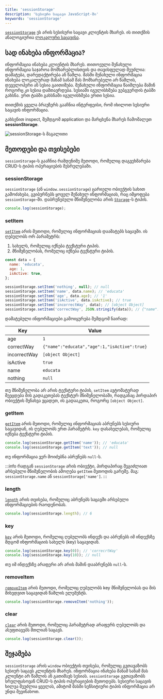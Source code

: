 ```yaml
---
title: 'sessionStorage'
description: 'სესიური საცავი JavaScript-ში'
keywords: 'sessionStorage'
---
```


[`sessionStorage`](https://developer.mozilla.org/en-US/docs/Web/API/Window/sessionStorage) ეს არის სესისური საცავი კლიენტის მხარეს. ის თითქმის ანალოგიურია
[ლოკალური საცავისა](./doc/guides/javascript/window/storages/local).

## სად ინახება ინფორმაცია?

ინფორმაცია ინახება კლიენტის მხარეს. თითოეული შენახული ინფორმაცია საჯაროა მომხარებლისთვის და თავისფულად შეუძლია:
დამატება, დარედაქტირება ან წაშლა. მასში შენახული ინფორმაცია ინახება ლოკალურად მანამ სანამ მას მომხარებელი არ წაშლის, დეველოპერი ან სესია გაითიშება.
შენახული ინფორმაცია წაიშლება მაშინ როგორც კი სესია დამთავრდება. სესიაში იგულისხმება ვებგვერდის ტაბში გახსნა. ერთ ტაბში გახსნაში იგულისხმება ერთი სესია.

თითქმის ყველა ბრაუზერს გააჩნია ინტერფეისი, რომ იხილოთ სესიური საცავის ინფორმაცია.

გახსენით inspect, შემდგომ application და მარცხენა მხარეს ჩამოშალეთ **sessionStorage**.

![sessionStorage-ს მაგალითი](./assets/images/sessionStorage.png)

## მეთოდები და თვისებები

`sessionStorage`-ს გააჩნია რამდენიმე მეთოდი, რომელიც დაგვეხმარება CRUD-ს ტიპის ოპერაციების შესრულებაში.

### sessionStorage

`sessionStorage` (ან `window.sessionStorage`) ცარიელი ობიექტის სახით გამოძახება, გვიბურნებს ყოველ შენახულ ინფორმაციას, რაც იმყოფება `sessionStorage`-ში.
დაბრუნებული მნიშვნელობა არის [`Storage`](https://developer.mozilla.org/en-US/docs/Web/API/Storage)-ს ტიპის.

```js
console.log(sessionStorage);
```

### setItem

[`setItem`](https://developer.mozilla.org/en-US/docs/Web/API/Storage/setItem) არის მეთოდი, რომელიც ინფორმაციას დაამატებს საცავში. ის ღებულობს ორ პარამეტრს:

1. სახელს, რომელიც იქნება ტექსტური ტიპის.
2. მნიშვნელობას, რომელიც იქნება ტექსტური ტიპის.

```js
const data = {
  name: 'educata',
  age: 1,
  isActive: true,
};

sessionStorage.setItem('nothing', null); // null
sessionStorage.setItem('name', data.name); // 'educata'
sessionStorage.setItem('age', data.age); // '1'
sessionStorage.setItem('isActive', data.isActive); // true
sessionStorage.setItem('incorrectWay', data); // [object Object]
sessionStorage.setItem('correctWay', JSON.stringify(data)); // {"name":"educata","age":1,"isActive":true}
```

დამატებული ინფორმაციები გამოიყურება შემდგომ ნაირად:

| Key          | Value                                        |
| ------------ | -------------------------------------------- |
| age          | `1`                                          |
| correctWay   | `{"name":"educata","age":1,"isActive":true}` |
| incorrectWay | `[object Object]`                            |
| isActive     | `true`                                       |
| name         | `educata`                                    |
| nothing      | `null`                                       |

თუ მნიშვნელობა არ არის ტექსტური ტიპის, `setItem` ავტომატურად შეეცდება მის გადაკეთებას ტექსტურ მნიშვნელობაში, რადგანაც პირდაპირ ობიექტის შენახვა ვცადეთ,
ის გადააკეთა, როგორც `[object Object]`.

### getItem

[`getItem`](https://developer.mozilla.org/en-US/docs/Web/API/Storage/getItem) არის მეთოდი, რომელიც ინფორმაციას აბრუნებს სესიური საცავიდან,
ის ღებულობს ერთ პარამეტრს. `key` დასახელებას, რომელიც იქნება ტექსტური ტიპის.

```js
console.log(sessionStorage.getItem('name')); // 'educata'
console.log(sessionStorage.getItem('text')); // null
```

თუ ინფორმაცია ვერ მოიძებნა აბრუნებს `null`-ს.

:::info
რადგან `sessionStorage` არის ობიექტი, პირდაპირაც შეგიძლიათ არსებული მნიშვნელობის ამოღება `getItem` მეთოდის გარეშე.
მაგ: `sessionStorage.name` ან `sessionStorage['name']`.
:::

### length

[`length`](https://developer.mozilla.org/en-US/docs/Web/API/Storage/length) არის თვისება, რომელიც აბრუნებს საცავში არსებული ინფორმაციების რაოდენობას.

```js
console.log(sessionStorage.length); // 6
```

### key

[`key`](https://developer.mozilla.org/en-US/docs/Web/API/Storage/key) არის მეთოდი, რომელიც ღებულობს ინდექს და აბრუნებს იმ ინდექსზე მდგომ ინფორმაციის სახელს (key) საცავიდან.

```js
console.log(sessionStorage.key(0)); // 'correcrtWay'
console.log(sessionStorage.key(10)); // null
```

თუ იმ ინდექსზე არაფერი არ არის მაშინ დააბრუნებს `null`-ს.

### removeItem

[`removeItem`](https://developer.mozilla.org/en-US/docs/Web/API/Storage/removeItem) არის მეთოდი, რომელიც ღებულობს key მნიშვნელობას და მის მიხედვით საცავიდან წაშლის ელემენტს.

```js
console.log(sessionStorage.removeItem('nothing'));
```

### clear

[`clear`](https://developer.mozilla.org/en-US/docs/Web/API/Storage/clear) არის მეთოდი, რომელიც პარამეტრად არაფერს ღებულობს და ასუფთავებს მთლიან საცავს.

```js
console.log(sessionStorage.clear());
```

## შეჯამება

`sessionStorage` არის `window` ობიექტის თვისება, რომელიც გვთავაზობს სესიურ საცავს კლიენტის მხარეს. ინფორმაცია ინახება მანამ სანამ მას კლიენტი არ წაშლის ან გათიშავს სესიას.
`sessionStorage` გვთავაზობს სრულფასოვან CRUD-ს ტიპის ოპერაციების მეთოდებს. სესიური საცავის ხილვა შეუძლია ყველას, ამიტომ მასში სენსიტიური ტიპის ინფორმაცია
არ უნდა შევინახოთ.
